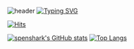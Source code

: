 ![header](https://capsule-render.vercel.app/api?type=waving&color=6994CDEE&text=&animation=twinkling&height=80)
[![Typing SVG](https://readme-typing-svg.demolab.com?font=Alkatra&weight=500&size=45&duration=3500&pause=3&color=6994CDEE&center=false&vCenter=false&multiline=true&repeat=true&width=1000&height=100&lines=Welcome+to+spenshark's+GitHub!👋)](https://git.io/typing-svg)

[![Hits](https://hits.seeyoufarm.com/api/count/incr/badge.svg?url=https%3A%2F%2Fgithub.com%2Fspenshark&count_bg=%2379C83D&title_bg=%234DC5C6&icon=github.svg&icon_color=%23000000&title=hits&edge_flat=false)](https://hits.seeyoufarm.com)

[![spenshark's GitHub stats](https://github-readme-stats.vercel.app/api?username=spenshark&include_all_commits=true&show_icons=true&theme=cobalt)](https://github.com/spenshark/github-readme-stats)
[![Top Langs](https://github-readme-stats.vercel.app/api/top-langs/?username=spenshark)](https://github.com/anuraghazra/github-readme-stats)
